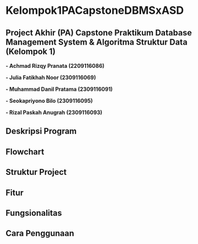 # Kelompok1PACapstoneDBMSxASD
## **Project Akhir (PA) Capstone Praktikum Database Management System & Algoritma Struktur Data (Kelompok 1)**

**-  Achmad Rizqy Pranata
   (2209116086)**

**-  Julia Fatikhah Noor
   (2309116069)**

**-  Muhammad Danil Pratama
(2309116091)**

**-  Seokapriyono Bilo
   (2309116095)**

**-  Rizal Paskah Anugrah
   (2309116093)**

## **Deskripsi Program**

## **Flowchart**

## **Struktur Project**

## **Fitur**

## **Fungsionalitas**

## **Cara Penggunaan**

